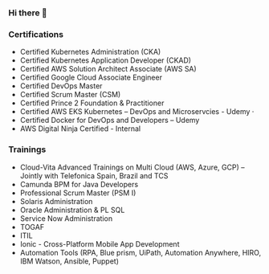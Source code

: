 ### Hi there 👋

<!--
**blsrm/blsrm** is a ✨ _special_ ✨ repository because its `README.md` (this file) appears on your GitHub profile.

Here are some ideas to get you started:

- 🔭 I’m currently working on ...
- 🌱 I’m currently learning ...
- 👯 I’m looking to collaborate on ...
- 🤔 I’m looking for help with ...
- 💬 Ask me about ...
- 📫 How to reach me: ...
- 😄 Pronouns: ...
- ⚡ Fun fact: ...
-->

### Certifications

- Certified Kubernetes Administration (CKA)
- Certified Kubernetes Application Developer (CKAD)
- Certified AWS Solution Architect Associate (AWS SA)
- Certified Google Cloud Associate Engineer
- Certified DevOps Master
- Certified Scrum Master (CSM)
- Certified Prince 2 Foundation & Practitioner
- Certified AWS EKS Kubernetes – DevOps and Microservcies - Udemy · 
- Certified Docker for DevOps and Developers – Udemy
- AWS Digital Ninja Certified - Internal

### Trainings

- Cloud-Vita Advanced Trainings on Multi Cloud (AWS, Azure, GCP) – Jointly with Telefonica Spain, Brazil and TCS
- Camunda BPM for Java Developers
- Professional Scrum Master (PSM I)
- Solaris Administration
- Oracle Administration & PL SQL
- Service Now Administration
- TOGAF
- ITIL
- Ionic - Cross-Platform Mobile App Development
- Automation Tools (RPA, Blue prism, UiPath, Automation Anywhere, HIRO, IBM Watson, Ansible, Puppet)





